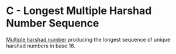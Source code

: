 # C - Longest Multiple Harshad Number Sequence

[Multiple harshad number](https://en.wikipedia.org/wiki/Harshad_number#Multiple_harshad_numbers) producing the longest sequence of unique harshad numbers in base 16.
